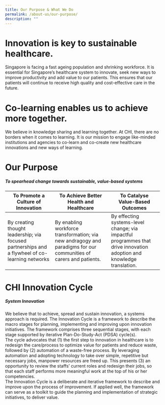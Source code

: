 ```yaml
---
title: Our Purpose & What We Do
permalink: /about-us/our-purpose/
description: ""
---
```

# Innovation is key to sustainable healthcare.

Singapore is facing a fast ageing population and shrinking workforce. It is essential for Singapore’s healthcare system to innovate, seek new ways to improve productivity and add value to our patients. This ensures that our patients will continue to receive high quality and cost-effective care in the future.

# Co-learning enables us to achieve more together.

We believe in knowledge sharing and learning together. At CHI, there are no borders when it comes to learning. It is our mission to engage like-minded institutions and agencies to co-learn and co-create new healthcare innovations and new ways of learning.

# Our Purpose
##### To spearhead change towards sustainable, value-based systems

| To Promote a Culture of Innovation | To Achieve Better Health and Healthcare | To Catalyse Value-Based Outcomes |
| -------- | -------- | -------- |
| By creating thought leadership; via focused partnerships and a flywheel of co-learning networks    | By enabling workforce transformation; via new andragogy and paradigms for our communities of carers and patients.     | By effecting systems-level change; via impactful programmes that drive innovation adoption and knowledge translation.    |

# CHI Innovation Cycle
#####  System Innovation
We believe that to achieve, spread and sustain innovation, a systems approach is required. The Innovation Cycle is a framework to describe the macro stages for planning, implementing and improving upon innovation initiatives. The framework comprises three sequential stages, with each stage supported by iterative Plan-Do-Study-Act (PDSA) cycle(s).<br>
The cycle advocates that (1) the first step to innovation in healthcare is to redesign the care/process to optimize value for patients and reduce waste, followed by (2) automation of a waste-free process. By leveraging automation and adopting technology to take over simple, repetitive but necessary jobs, manpower resources are freed up. This presents (3) an opportunity to review the staffs’ current roles and redesign their jobs, so that each staff performs more meaningful work at the top of his or her competencies.<br>
The Innovation Cycle is a deliberate and iterative framework to describe and improve upon the process of improvement. If applied well, the framework can serve as a toolkit to guide the planning and implementation of strategic initiatives, to deliver value.